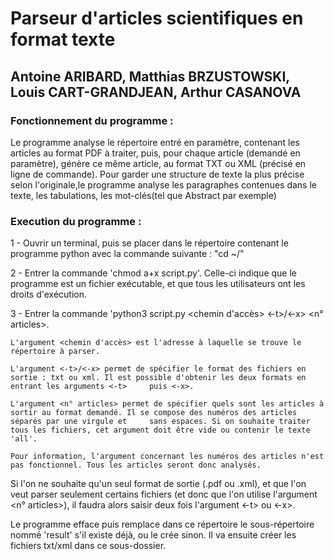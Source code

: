 # Parseur d'articles scientifiques en format texte
																						
## Antoine ARIBARD, Matthias BRZUSTOWSKI, Louis CART-GRANDJEAN, Arthur CASANOVA

### Fonctionnement du programme :
Le programme analyse le répertoire entré en paramètre, contenant les articles au format PDF à traiter, puis, pour chaque article (demandé en paramètre), génère ce même article, au format TXT ou XML (précisé en ligne de commande).
Pour garder une structure de texte la plus précise selon l'originale,le programme analyse les paragraphes contenues dans le texte, les tabulations, les mot-clés(tel que Abstract par exemple)

### Execution du programme  :

1 - Ouvrir un terminal, puis se placer dans le répertoire contenant le programme python avec la commande suivante : "cd ~/<repertoire>"

2 - Entrer la commande 'chmod a+x script.py'. Celle-ci indique que le programme est un fichier exécutable, et que tous les utilisateurs ont les droits d'exécution.

3 - Entrer la commande 'python3 script.py <chemin d'accès> <-t>/<-x> <n° articles>.
	
	L'argument <chemin d'accès> est l'adresse à laquelle se trouve le répertoire à parser.
	
	L'argument <-t>/<-x> permet de spécifier le format des fichiers en sortie : txt ou xml. Il est possible d'obtenir les deux formats en entrant les arguments <-t> 	 puis <-x>.
	
	L'argument <n° articles> permet de spécifier quels sont les articles à sortir au format demandé. Il se compose des numéros des articles séparés par une virgule et 	   sans espaces. Si on souhaite traiter tous les fichiers, cet argument doit être vide ou contenir le texte 'all'.
	
	Pour information, l'argument concernant les numéros des articles n'est pas fonctionnel. Tous les articles seront donc analysés.

Si l'on ne souhaite qu'un seul format de sortie (.pdf ou .xml), et que l'on veut parser seulement certains fichiers (et donc que l'on utilise l'argument 
<n° articles>), il faudra alors saisir deux fois l'argument <-t> ou <-x>.
	
Le programme efface puis remplace dans ce répertoire le sous-répertoire nommé 'result' s'il existe déjà, ou le crée sinon. Il va ensuite créer les fichiers txt/xml dans ce sous-dossier. 
	
